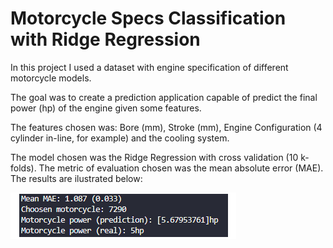 # Motorcycle Specs Classification with Ridge Regression
In this project I used a dataset with engine specification of different motorcycle models.

The goal was to create a prediction application capable of predict the final power (hp) of the engine given some features. 

The features chosen was: Bore (mm), Stroke (mm), Engine Configuration (4 cylinder in-line, for example) and the cooling system. 


The model chosen was the Ridge Regression with cross validation (10 k-folds). 
The metric of evaluation chosen was the mean absolute error (MAE). 
The results are ilustrated below:

![alt text](https://github.com/chydrue/motorcycle_specs_NaiveBayes/blob/main/prediction.png)
